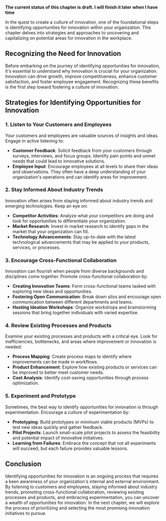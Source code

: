 **The current status of this chapter is draft. I will finish it later when I have time**

In the quest to create a culture of innovation, one of the foundational steps is identifying opportunities for innovation within your organization. This chapter delves into strategies and approaches to uncovering and capitalizing on potential areas for innovation in the workplace.

Recognizing the Need for Innovation
-----------------------------------

Before embarking on the journey of identifying opportunities for innovation, it's essential to understand why innovation is crucial for your organization. Innovation can drive growth, improve competitiveness, enhance customer satisfaction, and foster employee engagement. Recognizing these benefits is the first step toward fostering a culture of innovation.

Strategies for Identifying Opportunities for Innovation
-------------------------------------------------------

### 1. **Listen to Your Customers and Employees**

Your customers and employees are valuable sources of insights and ideas. Engage in active listening to:

* **Customer Feedback**: Solicit feedback from your customers through surveys, interviews, and focus groups. Identify pain points and unmet needs that could lead to innovative solutions.
* **Employee Input**: Encourage employees at all levels to share their ideas and observations. They often have a deep understanding of your organization's operations and can identify areas for improvement.

### 2. **Stay Informed About Industry Trends**

Innovation often arises from staying informed about industry trends and emerging technologies. Keep an eye on:

* **Competitor Activities**: Analyze what your competitors are doing and look for opportunities to differentiate your organization.
* **Market Research**: Invest in market research to identify gaps in the market that your organization can fill.
* **Technology Advancements**: Stay up-to-date with the latest technological advancements that may be applied to your products, services, or processes.

### 3. **Encourage Cross-Functional Collaboration**

Innovation can flourish when people from diverse backgrounds and disciplines come together. Promote cross-functional collaboration by:

* **Creating Innovation Teams**: Form cross-functional teams tasked with exploring new ideas and opportunities.
* **Fostering Open Communication**: Break down silos and encourage open communication between different departments and teams.
* **Hosting Ideation Workshops**: Organize workshops and brainstorming sessions that bring together individuals with varied expertise.

### 4. **Review Existing Processes and Products**

Examine your existing processes and products with a critical eye. Look for inefficiencies, bottlenecks, and areas where improvement or innovation is needed:

* **Process Mapping**: Create process maps to identify where improvements can be made in workflows.
* **Product Enhancement**: Explore how existing products or services can be improved to better meet customer needs.
* **Cost Analysis**: Identify cost-saving opportunities through process optimization.

### 5. **Experiment and Prototype**

Sometimes, the best way to identify opportunities for innovation is through experimentation. Encourage a culture of experimentation by:

* **Prototyping**: Build prototypes or minimum viable products (MVPs) to test new ideas quickly and gather feedback.
* **Pilot Projects**: Launch small-scale pilot projects to assess the feasibility and potential impact of innovative initiatives.
* **Learning from Failures**: Embrace the concept that not all experiments will succeed, but each failure provides valuable lessons.

Conclusion
----------

Identifying opportunities for innovation is an ongoing process that requires a keen awareness of your organization's internal and external environment. By listening to customers and employees, staying informed about industry trends, promoting cross-functional collaboration, reviewing existing processes and products, and embracing experimentation, you can uncover a wealth of opportunities for innovation. In the next chapter, we will explore the process of prioritizing and selecting the most promising innovation initiatives to pursue.
